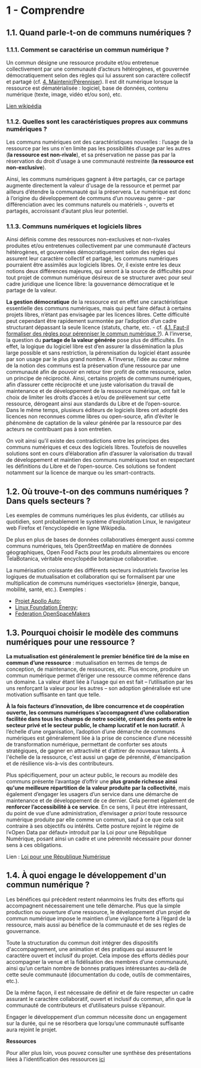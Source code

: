 # 1 - Comprendre

## 1.1. Quand parle-t-on de communs numériques ?

### 1.1.1. Comment se caractérise un commun numérique ?

Un commun désigne une ressource produite et/ou entretenue collectivement par une communauté d’acteurs hétérogènes, et gouvernée démocratiquement selon des règles qui lui assurent son caractère collectif et partagé \(cf. [4. Maintenir/Pérenniser](https://vbachelet.frama.io/tutoriel-communs-numeriques/02-Tutoriel/#4-maintenir-perenniser)\). Il est dit numérique lorsque la ressource est dématérialisée : logiciel, base de données, contenu numérique \(texte, image, vidéo et/ou son\), etc.

[Lien wikipédia](https://fr.wikipedia.org/wiki/Biens_communs_num%C3%A9riques)

### 1.1.2. Quelles sont les caractéristiques propres aux communs numériques ?

Les communs numériques ont des caractéristiques nouvelles : l’usage de la ressource par les uns n'en limite pas les possibilités d’usage par les autres \(**la ressource est non-rivale**\), et sa préservation ne passe pas par la réservation du droit d'usage à une communauté restreinte \(**la ressource est non-exclusive**\).

Ainsi, les communs numériques gagnent à être partagés, car ce partage augmente directement la valeur d'usage de la ressource et permet par ailleurs d’étendre la communauté qui la préservera. Le numérique est donc à l’origine du développement de communs d’un nouveau genre - par différenciation avec les communs naturels ou matériels -, ouverts et partagés, accroissant d’autant plus leur potentiel.

### 1.1.3. Communs numériques et logiciels libres

Ainsi définis comme des ressources non-exclusives et non-rivales produites et/ou entretenues collectivement par une communauté d’acteurs hétérogènes, et gouvernées démocratiquement selon des règles qui assurent leur caractère collectif et partagé, les communs numériques pourraient être assimilés aux logiciels libres. Or, il existe entre les deux notions deux différences majeures, qui seront à la source de difficultés pour tout projet de commun numérique désireux de se structurer avec pour seul cadre juridique une licence libre: la gouvernance démocratique et le partage de la valeur.

**La gestion démocratique** de la ressource est en effet une caractéristique essentielle des communs numériques, mais qui peut faire défaut à certains projets libres, n’étant pas envisagée par les licences libres. Cette difficulté peut cependant être rapidement surmontée par l’adoption d’un cadre structurant dépassant la seule licence \(statuts, charte, etc. - cf. [4.1. Faut-il formaliser des règles pour pérenniser le commun numérique ?](https://vbachelet.frama.io/tutoriel-communs-numeriques/02-Tutoriel/#41-faut-il-formaliser-des-regles-pour-perenniser-le-commun-numerique)\). A l’inverse, la question du **partage de la valeur générée** pose plus de difficultés. En effet, la logique du logiciel libre est d’en assurer la dissémination la plus large possible et sans restriction, la pérennisation du logiciel étant assurée par son usage par le plus grand nombre. A l’inverse, l’idée au cœur même de la notion des communs est la préservation d’une ressource par une communauté afin de pouvoir en retour tirer profit de cette ressource, selon un principe de réciprocité. Ainsi, certains projets de communs numériques, afin d’assurer cette réciprocité et une juste valorisation du travail de maintenance et de développement de la ressource numérique, ont fait le choix de limiter les droits d’accès à et/ou de prélèvement sur cette ressource, dérogeant ainsi aux standards du Libre et de l’open-source. Dans le même temps, plusieurs éditeurs de logiciels libres ont adopté des licences non reconnues comme libres ou open-source, afin d’éviter le phénomène de captation de la valeur générée par la ressource par des acteurs ne contribuant pas à son entretien.

On voit ainsi qu’il existe des contradictions entre les principes des communs numériques et ceux des logiciels libres. Toutefois de nouvelles solutions sont en cours d’élaboration afin d’assurer la valorisation du travail de développement et maintien des communs numériques tout en respectant les définitions du Libre et de l’open-source. Ces solutions se fondent notamment sur la licence de marque ou les smart-contracts.

## 1.2. Où trouve-t-on des communs numériques ? Dans quels secteurs ?

Les exemples de communs numériques les plus évidents, car utilisés au quotidien, sont probablement le système d’exploitation Linux, le navigateur web Firefox et l’encyclopédie en ligne Wikipédia.

De plus en plus de bases de données collaboratives émergent aussi comme communs numériques, tels OpenStreetMap en matière de données géographiques, Open Food Facts pour les produits alimentaires ou encore TelaBotanica, véritable encyclopédie botanique collaborative.

La numérisation croissante des différents secteurs industriels favorise les logiques de mutualisation et collaboration qui se formalisent par une multiplication de communs numériques «sectoriels» \(énergie, banque, mobilité, santé, etc.\). Exemples :

* [Projet Apollo Auto](https://github.com/incubateur-territoires/tutoriel-communs/tree/3013883386afb32c2faf395cf1921ecb467d1f86/tutoriel/Apollo.auto); 
* [Linux Foundation Energy](https://www.lfenergy.org/); 
* [Federation OpenSpaceMakers](https://www.federation-openspacemakers.com/fr/)

## 1.3. Pourquoi choisir le modèle des communs numériques pour une ressource ?

**La mutualisation est généralement le premier bénéfice tiré de la mise en commun d’une ressource** : mutualisation en termes de temps de conception, de maintenance, de ressources, etc. Plus encore, produire un commun numérique permet d’ériger une ressource comme référence dans un domaine. La valeur étant liée à l’usage qui en est fait – l’utilisation par les uns renforçant la valeur pour les autres – son adoption généralisée est une motivation suffisante en tant que telle.

**À la fois facteurs d’innovation, de libre concurrence et de coopération ouverte, les communs numériques s’accompagnent d’une collaboration facilitée dans tous les champs de notre société, créant des ponts entre le secteur privé et le secteur public, le champ lucratif et le non lucratif**. À l’échelle d’une organisation, l’adoption d’une démarche de communs numériques est généralement liée à la prise de conscience d’une nécessité de transformation numérique, permettant de conforter ses atouts stratégiques, de gagner en attractivité et d’attirer de nouveaux talents. À l'échelle de la ressource, c'est aussi un gage de pérennité, d'émancipation et de résilience vis-à-vis des contributeurs.

Plus spécifiquement, pour un acteur public, le recours au modèle des communs présente l’avantage d’offrir une **plus grande richesse ainsi qu'une meilleure répartition de la valeur produite par la collectivité**, mais également d’engager les usagers d’un service dans une démarche de maintenance et de développement de ce dernier. Cela permet également de **renforcer l’accessibilité à ce service**. En ce sens, il peut être intéressant, du point de vue d’une administration, d’envisager _a priori_ toute ressource numérique produite par elle comme un commun, sauf à ce que cela soit contraire à ses objectifs ou intérêts. Cette posture rejoint le régime de l’«Open Data par défaut» introduit par la Loi pour une République Numérique, posant ainsi un cadre et une pérennité nécessaire pour donner sens à ces obligations.

Lien : [Loi pour une République Numérique](https://www.economie.gouv.fr/republique-numerique)

## 1.4. À quoi engage le développement d'un commun numérique ?

Les bénéfices qui précèdent restent néanmoins les fruits des efforts qui accompagnent nécessairement une telle démarche. Plus que la simple production ou ouverture d’une ressource, le développement d’un projet de commun numérique impose le maintien d’une vigilance forte à l’égard de la ressource, mais aussi au bénéfice de la communauté et de ses règles de gouvernance.

Toute la structuration du commun doit intégrer des dispositifs d'accompagnement, une animation et des pratiques qui assurent le caractère ouvert et inclusif du projet. Cela impose des efforts dédiés pour accompagner la venue et la fidélisation des membres d’une communauté, ainsi qu’un certain nombre de bonnes pratiques intéressantes au-delà de cette seule communauté \(documentation du code, outils de commentaires, etc.\).

De la même façon, il est nécessaire de définir et de faire respecter un cadre assurant le caractère collaboratif, ouvert et inclusif du commun, afin que la communauté de contributeurs et d’utilisateurs puisse s’épanouir.

Engager le développement d’un commun nécessite donc un engagement sur la durée, qui ne se résorbera que lorsqu’une communauté suffisante aura rejoint le projet.

**Ressources**

Pour aller plus loin, vous pouvez consulter une synthèse des présentations liées à l'identification des ressources [ici](https://vbachelet.frama.io/tutoriel-communs-numeriques/Pre-Atelier-01/)


